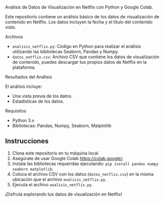 Análisis de Datos de Visualización en Netflix con Python y Google Colab.

Este repositorio contiene un análisis básico de los datos de visualización de contenido en Netflix. Los datos incluyen la fecha y el título del contenido visto.

Archivos

- `analisis_netflix.py`: Código en Python para realizar el análisis utilizando las bibliotecas Seaborn, Pandas y Numpy.
- `datos_netflix.csv`: Archivo CSV que contiene los datos de visualización de contenido, puedes descargar tus propios datos de Netflix en la plataforma.

Resultados del Análisis

El análisis incluye:

- Una vista previa de los datos.
- Estadísticas de los datos.

Requisitos

- Python 3.x
- Bibliotecas: Pandas, Numpy, Seaborn, Matplotlib

## Instrucciones

1. Clona este repositorio en tu máquina local.
2. Asegúrate de usar Google Colab https://colab.google/.
3. Instala las bibliotecas requeridas ejecutando: `pip install pandas numpy seaborn matplotlib`.
4. Coloca el archivo CSV con los datos (`datos_netflix.csv`) en la misma ubicación que el archivo `analisis_netflix.py`.
5. Ejecuta el archivo `analisis_netflix.py`.

¡Disfruta explorando tus datos de visualización en Netflix!
